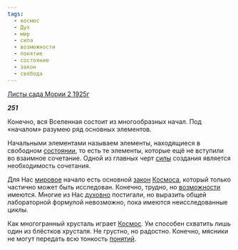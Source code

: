 ```yaml
---
tags:
  - космос
  - Дух
  - мир
  - сила
  - возможности
  - понятие
  - состояние
  - закон
  - свобода
---
```

[Листы сада Мории 2 1925г](https://127.0.0.1:4002/agni/1925)

___251___

Конечно, вся Вселенная состоит из многообразных начал. Под «началом» разумею ряд основных элементов.   

Начальными элементами называем элементы, находящиеся в свободном [состоянии](../../../tags/#состояние), то есть те элементы, которые ещё не вступили во взаимное сочетание. Одной из главных черт [силы](../../../tags/#сила) создания является необходимость сочетания.   

Для Нас [мировое](../../../tags/#мир) начало есть основной [закон](../../../tags/#закон) [Космоса](../../../tags/#космос), который только частично может быть исследован. Конечно, трудно, но [возможности](../../../tags/#возможности) имеются. Многие из Нас [духовно](../../../tags/#Дух) постигали, но выразить общей лабораторной формулой невозможно, пока имеются неисследованные циклы.   

Как многогранный хрусталь играет [Космос](../../../tags/#космос). Ум способен схватить лишь один из блёстков хрусталя. Не грустно, но радостно. Конечно, мясники не могут передать всю тонкость [понятий](../../../tags/#понятие).   

